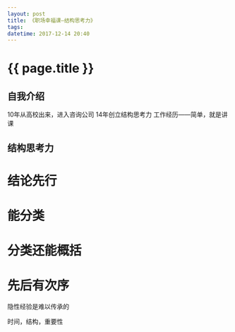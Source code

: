 ```yaml
---
layout: post
title: 《职场幸福课—结构思考力》
tags: 
datetime: 2017-12-14 20:40
---
```


{{ page.title }}
================
## 自我介绍
10年从高校出来，进入咨询公司
14年创立结构思考力
工作经历——简单，就是讲课
## 结构思考力
# 结论先行
# 能分类
# 分类还能概括
# 先后有次序

隐性经验是难以传承的

时间，结构，重要性 
